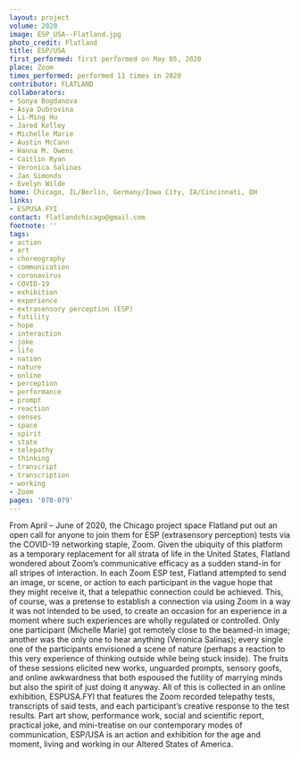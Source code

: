 ```yaml
---
layout: project
volume: 2020
image: ESP_USA--Flatland.jpg
photo_credit: Flatland
title: ESP/USA
first_performed: first performed on May 05, 2020
place: Zoom
times_performed: performed 11 times in 2020
contributor: FLATLAND
collaborators:
- Sonya Bogdanova
- Asya Dubrovina
- Li-Ming Hu
- Jared Kelley
- Michelle Marie
- Austin McCann
- Hanna M. Owens
- Caitlin Ryan
- Veronica Salinas
- Jan Simonds
- Evelyn Wilde
home: Chicago, IL/Berlin, Germany/Iowa City, IA/Cincinnati, OH
links:
- ESPUSA.FYI
contact: flatlandchicago@gmail.com
footnote: ''
tags:
- action
- art
- choreography
- communication
- coronavirus
- COVID-19
- exhibition
- experience
- extrasensory perception (ESP)
- futility
- hope
- interaction
- joke
- life
- nation
- nature
- online
- perception
- performance
- prompt
- reaction
- senses
- space
- spirit
- state
- telepathy
- thinking
- transcript
- transcription
- working
- Zoom
pages: '078-079'
---
```


From April – June of 2020, the Chicago project space Flatland put out an open call for anyone to join them for ESP (extrasensory perception) tests via the COVID-19 networking staple, Zoom.  Given the ubiquity of this platform as a temporary replacement for all strata of life in the United States, Flatland wondered about Zoom’s communicative efficacy as a sudden stand-in for all stripes of interaction. In each Zoom ESP test, Flatland attempted to send an image, or scene, or action to each participant in the vague hope that they might receive it, that a telepathic connection could be achieved. This, of course, was a pretense to establish a connection via using Zoom in a way it was not intended to be used, to create an occasion for an experience in a moment where such experiences are wholly regulated or controlled. Only one participant (Michelle Marie) got remotely close to the beamed-in image; another was the only one to hear anything (Veronica Salinas); every single one of the participants envisioned a scene of nature (perhaps a reaction to this very experience of thinking outside while being stuck inside). The fruits of these sessions elicited new works, unguarded prompts, sensory goofs, and online awkwardness that both espoused the futility of marrying minds but also the spirit of just doing it anyway. All of this is collected in an online exhibition, ESPUSA.FYI that features the Zoom recorded telepathy tests, transcripts of said tests, and each participant’s creative response to the test results. Part art show, performance work, social and scientific report, practical joke, and mini-treatise on our contemporary modes of communication, ESP/USA is an action and exhibition for the age and moment, living and working in our Altered States of America.